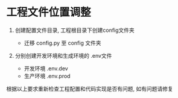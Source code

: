 # 工程文件位置调整 

1. 创建配置文件目录, 工程根目录下创建config文件夹
    - 迁移 config.py 至 config 文件夹

2. 分别创建开发环境和生成环境的 .env文件 
    - 开发环境 .env.dev
    - 生产环境 .env.prod

根据以上要求重新检查工程配置和代码实现是否有问题, 如有问题请修复